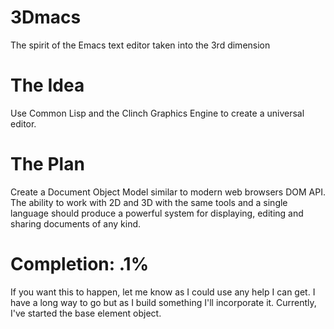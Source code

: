 3Dmacs
======

The spirit of the Emacs text editor taken into the 3rd dimension

# The Idea 

Use Common Lisp and the Clinch Graphics Engine to create a universal editor.

# The Plan

Create a Document Object Model similar to modern web browsers DOM API. The ability to work with 2D and 3D with the same tools and a single language should produce a powerful system for displaying, editing and sharing documents of any kind. 

# Completion: **.1%**

If you want this to happen, let me know as I could use any help I can get. I have a long way to go but as I build something I'll incorporate it. Currently, I've started the base element object.